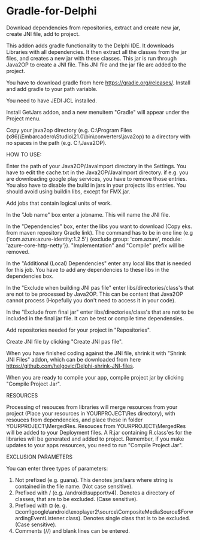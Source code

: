 # Gradle-for-Delphi
Download dependencies from repositories, extract and create new jar, create JNI file, add to project.

This addon adds gradle functionality to the Delphi IDE. It downloads Libraries with all dependencies. It then extract all the classes from the jar files, and creates a new jar with these classes. This jar is run through Java2OP to create a JNI file. This JNI file and the jar file are added to the project.  

You have to download gradle from here https://gradle.org/releases/.
Install and add gradle to your path variable.

You need to have JEDI JCL installed.

Install GetJars addon, and a new menuitem "Gradle" will appear under the Project menu.

Copy your java2op directory (e.g. C:\Program Files (x86)\Embarcadero\Studio\21.0\bin\converters\java2op) to a directory with no spaces in the path (e.g. C:\Java2OP).

HOW TO USE:

Enter the path of your Java2OP/JavaImport directory in the Settings.
You have to edit the cache.txt in the Java2OP/JavaImport directory. if e.g. you are downloading google play services, you have to remove those entries. 
You also have to disable the build in jars in your projects libs entries. You should avoid using buildin libs, except for FMX.jar.

Add jobs that contain logical units of work. 

In the "Job name" box enter a jobname. This will name the JNI file.

In the "Dependencies" box, enter the libs you want to download (Copy eks. from maven repository Gradle link). The command has to be in one line 
(e.g ('com.azure:azure-identity:1.2.5') {exclude group: 'com.azure', module: 'azure-core-http-netty'}). "Implementation" and "Compile" prefix will be removed. 

In the "Additional (Local) Dependencies" enter any local libs that is needed for this job.
You have to add any dependencies to these libs in the dependencies box.

In the "Exclude when building JNI pas file" enter libs/directories/class's that are not to be processed by Java2OP. This can be content that Java2OP cannot process (Hopefully you don't need to access it in your code).

In the "Exclude from final jar" enter libs/directories/class's that are not to be included in the final jar file. It can be test or compile time dependensies.

Add repositories needed for your project in "Repositories".

Create JNI file by clicking "Create JNI pas file".

When you have finished coding against the JNI file, shrink it with "Shrink JNI Files" addon, which can be downloaded from here https://github.com/helgovic/Delphi-shrink-JNI-files.

When you are ready to compile your app, compile project jar by clicking "Compile Project Jar".

RESOURCES

Processing of resouces from libraries will merge resources from your project (Place your resources in YOURPROJECT\Res directory), with resouces from dependencies, and place these in folder YOURPROJECT\MergedRes. Resouces from YOURPROJECT\MergedRes will be added to your Deployment files. A R.jar containing R.class'es for the libraries will be generated and added to project. Remember, if you make updates to your apps resources, you need to run "Compile Project Jar". 

EXCLUSION PARAMETERS

You can enter three types of parameters:
1. Not prefixed (e.g. guana). This denotes jars/aars where string is contained in the file name. (Not case sensitive).
2. Prefixed with / (e.g. /android\support\v4). Denotes a directory of classes, that are to be excluded. (Case sensitive).
3. Prefixed with ¤ (e. g. ¤com\google\android\exoplayer2\source\CompositeMediaSource$ForwardingEventListener.class). Denotes single class that is to be excluded. (Case sensitive).
4. Comments (//) and blank lines can be entered.


